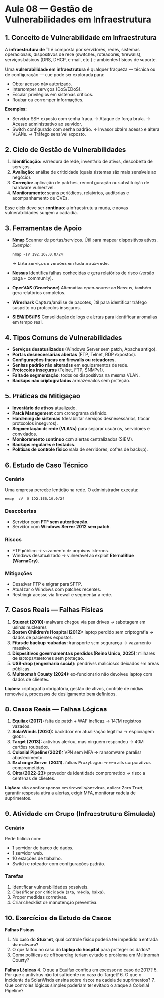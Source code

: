 # Aula 08 — Gestão de Vulnerabilidades em Infraestrutura



## 1. Conceito de Vulnerabilidade em Infraestrutura

A **infraestrutura de TI** é composta por servidores, redes, sistemas operacionais, dispositivos de rede (switches, roteadores, firewalls), serviços básicos (DNS, DHCP, e-mail, etc.) e ambientes físicos de suporte.

Uma **vulnerabilidade em infraestrutura** é qualquer fraqueza — técnica ou de configuração — que pode ser explorada para:

* Obter acesso não autorizado.
* Interromper serviços (DoS/DDoS).
* Escalar privilégios em sistemas críticos.
* Roubar ou corromper informações.

**Exemplos:**

* Servidor SSH exposto com senha fraca. → Ataque de força bruta. → Acesso administrativo ao servidor.
* Switch configurado com senha padrão. → Invasor obtém acesso e altera VLANs. → Tráfego sensível exposto.



## 2. Ciclo de Gestão de Vulnerabilidades

1. **Identificação:** varredura de rede, inventário de ativos, descoberta de serviços.
2. **Avaliação:** análise de criticidade (quais sistemas são mais sensíveis ao negócio).
3. **Correção:** aplicação de patches, reconfiguração ou substituição de hardware vulnerável.
4. **Monitoramento:** scans periódicos, relatórios, auditorias e acompanhamento de CVEs.

Esse ciclo deve ser **contínuo**: a infraestrutura muda, e novas vulnerabilidades surgem a cada dia.



## 3. Ferramentas de Apoio

* **Nmap**
  Scanner de portas/serviços. Útil para mapear dispositivos ativos.
  *Exemplo:*

  ```
  nmap -sV 192.168.0.0/24
  ```

  → Lista serviços e versões em toda a sub-rede.

* **Nessus**
  Identifica falhas conhecidas e gera relatórios de risco (versão paga + community).

* **OpenVAS (Greenbone)**
  Alternativa open-source ao Nessus, também gera relatórios completos.

* **Wireshark**
  Captura/análise de pacotes, útil para identificar tráfego suspeito ou protocolos inseguros.

* **SIEM/IDS/IPS**
  Consolidação de logs e alertas para identificar anomalias em tempo real.



## 4. Tipos Comuns de Vulnerabilidades

* **Serviços desatualizados** (Windows Server sem patch, Apache antigo).
* **Portas desnecessárias abertas** (FTP, Telnet, RDP expostos).
* **Configurações fracas em firewalls ou roteadores.**
* **Senhas padrão não alteradas** em equipamentos de rede.
* **Protocolos inseguros** (Telnet, FTP, SNMPv1).
* **Falta de segmentação**: todos os dispositivos na mesma VLAN.
* **Backups não criptografados** armazenados sem proteção.



## 5. Práticas de Mitigação

* **Inventário de ativos** atualizado.
* **Patch Management** com cronograma definido.
* **Hardening de sistemas** (desabilitar serviços desnecessários, trocar protocolos inseguros).
* **Segmentação de rede (VLANs)** para separar usuários, servidores e convidados.
* **Monitoramento contínuo** com alertas centralizados (SIEM).
* **Backups regulares e testados**.
* **Políticas de controle físico** (sala de servidores, cofres de backup).



## 6. Estudo de Caso Técnico

### Cenário

Uma empresa percebe lentidão na rede. O administrador executa:

```
nmap -sV -O 192.168.10.0/24
```

### Descobertas

* Servidor com **FTP sem autenticação**.
* Servidor com **Windows Server 2012 sem patch**.

### Riscos

* FTP público → vazamento de arquivos internos.
* Windows desatualizado → vulnerável ao exploit **EternalBlue (WannaCry)**.

### Mitigações

* Desativar FTP e migrar para SFTP.
* Atualizar o Windows com patches recentes.
* Restringir acesso via firewall e segmentar a rede.



## 7. Casos Reais — Falhas Físicas

1. **Stuxnet (2010):** malware chegou via pen drives → sabotagem em usinas nucleares.
2. **Boston Children’s Hospital (2012):** laptop perdido sem criptografia → dados de pacientes expostos.
3. **Fitas de backup roubadas:** transporte sem segurança → vazamento massivo.
4. **Dispositivos governamentais perdidos (Reino Unido, 2025):** milhares de laptops/telefones sem proteção.
5. **USB-drop (engenharia social):** pendrives maliciosos deixados em áreas públicas.
6. **Multnomah County (2024):** ex-funcionário não devolveu laptop com dados de clientes.

**Lições:** criptografia obrigatória, gestão de ativos, controle de mídias removíveis, processos de desligamento bem definidos.



## 8. Casos Reais — Falhas Lógicas

1. **Equifax (2017):** falta de patch + WAF ineficaz → 147M registros vazados.
2. **SolarWinds (2020):** backdoor em atualização legítima → espionagem global.
3. **Target (2013):** antivírus alertou, mas ninguém respondeu → 40M cartões roubados.
4. **Colonial Pipeline (2021):** VPN sem MFA → ransomware paralisa abastecimento.
5. **Exchange Server (2021):** falhas ProxyLogon → e-mails corporativos comprometidos.
6. **Okta (2022-23):** provedor de identidade comprometido → risco a centenas de clientes.

**Lições:** não confiar apenas em firewalls/antivírus, aplicar Zero Trust, garantir resposta ativa a alertas, exigir MFA, monitorar cadeia de suprimentos.



## 9. Atividade em Grupo (Infraestrutura Simulada)

### Cenário

Rede fictícia com:

* 1 servidor de banco de dados.
* 1 servidor web.
* 10 estações de trabalho.
* Switch e roteador com configurações padrão.

### Tarefas

1. Identificar vulnerabilidades possíveis.
2. Classificar por criticidade (alta, média, baixa).
3. Propor medidas corretivas.
4. Criar checklist de manutenção preventiva.



## 10. Exercícios de Estudo de Casos

**Falhas Físicas**

1. No caso do **Stuxnet**, qual controle físico poderia ter impedido a entrada do malware?
2. O que faltou no caso do **laptop do hospital** para proteger os dados?
3. Como políticas de offboarding teriam evitado o problema em Multnomah County?

**Falhas Lógicas**
4. O que a Equifax confiou em excesso no caso de 2017?
5. Por que o antivírus não foi suficiente no caso do Target?
6. O que o incidente da SolarWinds ensina sobre riscos na cadeia de suprimentos?
7. Que controles lógicos simples poderiam ter evitado o ataque à Colonial Pipeline?
